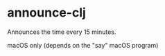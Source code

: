 # announce-clj

Announces the time every 15 minutes.

macOS only (depends on the "say" macOS program)